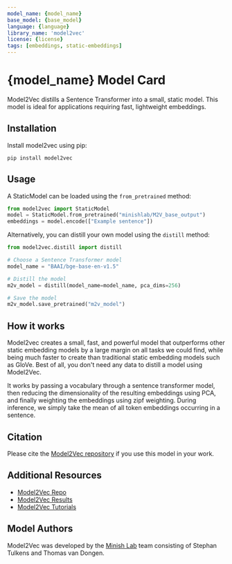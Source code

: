 ```yaml
---
model_name: {model_name}
base_model: {base_model}
language: {language}
library_name: 'model2vec'
license: {license}
tags: [embeddings, static-embeddings]
---
```


# {model_name} Model Card

Model2Vec distills a Sentence Transformer into a small, static model.
This model is ideal for applications requiring fast, lightweight embeddings.



## Installation

Install model2vec using pip:
```
pip install model2vec
```

## Usage
A StaticModel can be loaded using the `from_pretrained` method:
```python
from model2vec import StaticModel
model = StaticModel.from_pretrained("minishlab/M2V_base_output")
embeddings = model.encode(["Example sentence"])
```

Alternatively, you can distill your own model using the `distill` method:
```python
from model2vec.distill import distill

# Choose a Sentence Transformer model
model_name = "BAAI/bge-base-en-v1.5"

# Distill the model
m2v_model = distill(model_name=model_name, pca_dims=256)

# Save the model
m2v_model.save_pretrained("m2v_model")
```

## How it works

Model2vec creates a small, fast, and powerful model that outperforms other static embedding models by a large margin on all tasks we could find, while being much faster to create than traditional static embedding models such as GloVe. Best of all, you don't need any data to distill a model using Model2Vec.

It works by passing a vocabulary through a sentence transformer model, then reducing the dimensionality of the resulting embeddings using PCA, and finally weighting the embeddings using zipf weighting. During inference, we simply take the mean of all token embeddings occurring in a sentence.

## Citation

Please cite the [Model2Vec repository](https://github.com/MinishLab/model2vec) if you use this model in your work.

## Additional Resources

- [Model2Vec Repo](https://github.com/MinishLab/model2vec)
- [Model2Vec Results](https://github.com/MinishLab/model2vec?tab=readme-ov-file#results)
- [Model2Vec Tutorials](https://github.com/MinishLab/model2vec/tree/main/tutorials)

## Model Authors

Model2Vec was developed by the [Minish Lab](https://github.com/MinishLab) team consisting of Stephan Tulkens and Thomas van Dongen.
